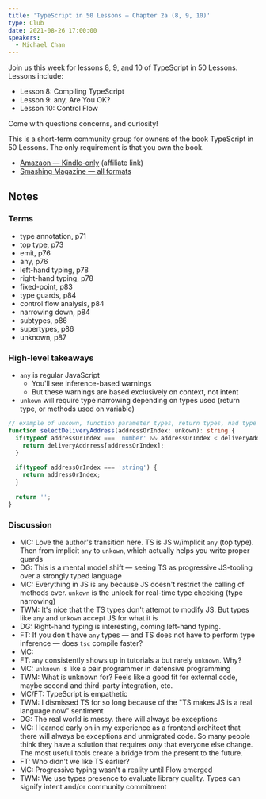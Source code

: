 ```yaml
---
title: 'TypeScript in 50 Lessons — Chapter 2a (8, 9, 10)'
type: Club
date: 2021-08-26 17:00:00
speakers:
  - Michael Chan
---
```


Join us this week for lessons 8, 9, and 10 of TypeScript in 50 Lessons. Lessons include:

- Lesson 8: Compiling TypeScript
- Lesson 9: any, Are You OK?
- Lesson 10: Control Flow

Come with questions concerns, and curiosity!

This is a short-term community group for owners of the book TypeScript in 50 Lessons. The only requirement is that you own the book.

- [Amazaon — Kindle-only](https://amzn.to/3lr3ahA) (affiliate link)
- [Smashing Magazine — all formats](https://typescript-book.com)

## Notes

### Terms

- type annotation, p71
- top type, p73
- emit, p76
- any, p76
- left-hand typing, p78
- right-hand typing, p78
- fixed-point, p83
- type guards, p84
- control flow analysis, p84
- narrowing down, p84
- subtypes, p86
- supertypes, p86
- unknown, p87

### High-level takeaways

- `any` is regular JavaScript
  -  You'll see inference-based warnings
  -  But these warnings are based exclusively on context, not intent
- `unkown` will require type narrowing depending on types used (return type, or methods used on variable)

```ts
// example of unkown, function parameter types, return types, nad type narrowing with type guards
function selectDeliveryAddress(addressOrIndex: unkown): string {
  if(typeof addressOrIndex === 'number' && addressOrIndex < deliveryAddresses.length) {
    return deliveryAddrress[addressOrIndex];
  }
  
  if(typeof addressOrIndex === 'string') {
    return addressOrIndex;
  }
  
  return '';
}
```

### Discussion

- MC: Love the author's transition here. TS is JS w/implicit `any` (top type). Then from implicit `any` to `unkown`, which actually helps you write proper guards
- DG: This is a mental model shift — seeing TS as progressive JS-tooling over a strongly typed language
- MC: Everything in JS is `any` because JS doesn't restrict the calling of methods ever. `unkown` is the unlock for real-time type checking (type narrowing)
- TWM: It's nice that the TS types don't attempt to modify JS. But types like `any` and `unkown` accept JS for what it is
- DG: Right-hand typing is interesting, coming left-hand typing. 
- FT: If you don't have `any` types — and TS does not have to perform type inference — does `tsc` compile faster?
- MC: 
- FT: `any` consistently shows up in tutorials a but rarely `unknown`. Why?
- MC: `unknown` is like a pair programmer in defensive programming
- TWM: What is unknown for? Feels like a good fit for external code, maybe second and third-party integration, etc.
- MC/FT: TypeScript is empathetic
- TWM: I dismissed TS for so long because of the "TS makes JS is a real language now" sentiment
- DG: The real world is messy. there will always be exceptions
- MC: I learned early on in my experience as a frontend architect that there will always be exceptions and unmigrated code. So many people think they have a solution that requires *only* that everyone else change. The most useful tools create a bridge from the present to the future.
- FT: Who didn't we like TS earlier?
- MC: Progressive typing wasn't a reality until Flow emerged
- TWM: We use types presence to evaluate library quality. Types can signify intent and/or community commitment
